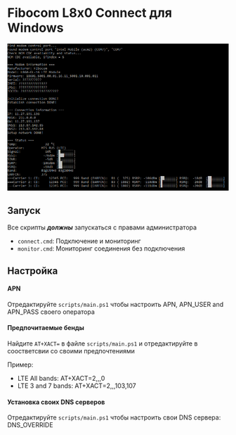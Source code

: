 # Fibocom L8x0 Connect для Windows

![](./screenshot/screen01.png)

## Запуск

Все скрипты **_должны_** запускаться с правами администратора

- `connect.cmd`: Подключение и мониторинг
- `monitor.cmd`: Мониторинг соединения без подключения

## Настройка

#### APN

Отредактируйте `scripts/main.ps1` чтобы настроить APN, APN_USER and APN_PASS своего оператора

#### Предпочитаемые бенды

Найдите `AT+XACT=` в файле `scripts/main.ps1` и отредактируйте в соостветсвии со своими предпочтениями

Пример:

- LTE All bands: AT+XACT=2,,,0
- LTE 3 and 7 bands: AT+XACT=2,,,103,107

#### Установка своих DNS серверов

Отредактируйте `scripts/main.ps1` чтобы настроить свои DNS сервера: DNS_OVERRIDE
